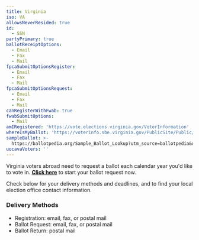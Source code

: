 ```yaml
---
title: Virginia
iso: VA
allowsNeverResided: true
id:
  - SSN
partyPrimary: true
ballotReceiptOptions:
  - Email
  - Fax
  - Mail
fpcaSubmitOptionsRegister:
  - Email
  - Fax
  - Mail
fpcaSubmitOptionsRequest:
  - Email
  - Fax
  - Mail
canRegisterWithFwab: true
fwabSubmitOptions:
  - Mail
amIRegistered: 'https://vote.elections.virginia.gov/VoterInformation'
whereIsMyBallot: 'https://voterinfo.sbe.virginia.gov/PublicSite/Public/FT2/PublicElections.aspx'
sampleBallot: >-
  https://ballotpedia.org/Sample_Ballot_Lookup?utm_source=ballotpedia&utm_campaign=sample_ballot_frontpage
uocavaVoters: ''
---
```

Virginia voters abroad need to request a ballot each calendar year you'd like to vote in. [**Click here**](https://www.votefromabroad.org) to start your ballot request now.

Check below for your delivery methods and deadlines, and to find your local election office contact information.

### Delivery Methods

* Registration: email, fax, or postal mail
* Ballot Request: email, fax, or postal mail
* Ballot Return: postal mail

